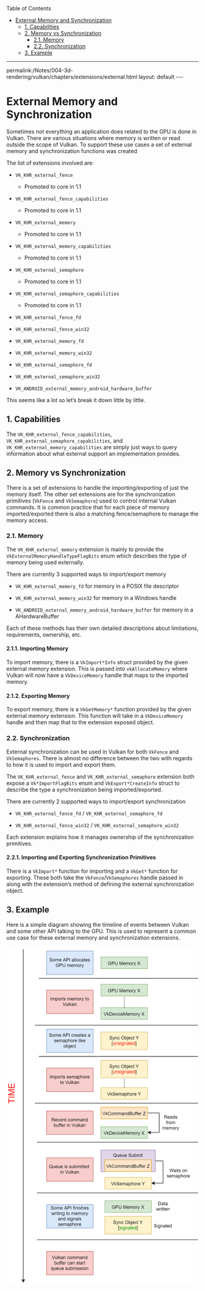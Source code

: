 <div id="toc" class="toc">
<div id="toctitle">Table of Contents</div>
<ul class="sectlevel0">
<li><a href="#external-memory">External Memory and Synchronization</a>
<ul class="sectlevel1">
<li><a href="#_capabilities">1. Capabilities</a></li>
<li><a href="#_memory_vs_synchronization">2. Memory vs Synchronization</a>
<ul class="sectlevel2">
<li><a href="#_memory">2.1. Memory</a></li>
<li><a href="#_synchronization">2.2. Synchronization</a></li>
</ul>
</li>
<li><a href="#_example">3. Example</a></li>
</ul>
</li>
</ul>
</div>
<hr>
<div class="paragraph">
<p>permalink:/Notes/004-3d-rendering/vulkan/chapters/extensions/external.html
layout: default
---</p>
</div>
<h1 id="external-memory" class="sect0">External Memory and Synchronization</h1>
<div class="paragraph">
<p>Sometimes not everything an application does related to the GPU is done in Vulkan. There are various situations where memory is written or read outside the scope of Vulkan. To support these use cases a set of external memory and synchronization functions was created</p>
</div>
<div class="paragraph">
<p>The list of extensions involved are:</p>
</div>
<div class="ulist">
<ul>
<li>
<p><code>VK_KHR_external_fence</code></p>
<div class="ulist">
<ul>
<li>
<p>Promoted to core in 1.1</p>
</li>
</ul>
</div>
</li>
<li>
<p><code>VK_KHR_external_fence_capabilities</code></p>
<div class="ulist">
<ul>
<li>
<p>Promoted to core in 1.1</p>
</li>
</ul>
</div>
</li>
<li>
<p><code>VK_KHR_external_memory</code></p>
<div class="ulist">
<ul>
<li>
<p>Promoted to core in 1.1</p>
</li>
</ul>
</div>
</li>
<li>
<p><code>VK_KHR_external_memory_capabilities</code></p>
<div class="ulist">
<ul>
<li>
<p>Promoted to core in 1.1</p>
</li>
</ul>
</div>
</li>
<li>
<p><code>VK_KHR_external_semaphore</code></p>
<div class="ulist">
<ul>
<li>
<p>Promoted to core in 1.1</p>
</li>
</ul>
</div>
</li>
<li>
<p><code>VK_KHR_external_semaphore_capabilities</code></p>
<div class="ulist">
<ul>
<li>
<p>Promoted to core in 1.1</p>
</li>
</ul>
</div>
</li>
<li>
<p><code>VK_KHR_external_fence_fd</code></p>
</li>
<li>
<p><code>VK_KHR_external_fence_win32</code></p>
</li>
<li>
<p><code>VK_KHR_external_memory_fd</code></p>
</li>
<li>
<p><code>VK_KHR_external_memory_win32</code></p>
</li>
<li>
<p><code>VK_KHR_external_semaphore_fd</code></p>
</li>
<li>
<p><code>VK_KHR_external_semaphore_win32</code></p>
</li>
<li>
<p><code>VK_ANDROID_external_memory_android_hardware_buffer</code></p>
</li>
</ul>
</div>
<div class="paragraph">
<p>This seems like a lot so let&#8217;s break it down little by little.</p>
</div>
<div class="sect1">
<h2 id="_capabilities">1. Capabilities</h2>
<div class="sectionbody">
<div class="paragraph">
<p>The <code>VK_KHR_external_fence_capabilities</code>, <code>VK_KHR_external_semaphore_capabilities</code>, and <code>VK_KHR_external_memory_capabilities</code> are simply just ways to query information about what external support an implementation provides.</p>
</div>
</div>
</div>
<div class="sect1">
<h2 id="_memory_vs_synchronization">2. Memory vs Synchronization</h2>
<div class="sectionbody">
<div class="paragraph">
<p>There is a set of extensions to handle the importing/exporting of just the memory itself. The other set extensions are for the synchronization primitives (<code>VkFence</code> and <code>VkSemaphore</code>) used to control internal Vulkan commands. It is common practice that for each piece of memory imported/exported there is also a matching fence/semaphore to manage the memory access.</p>
</div>
<div class="sect2">
<h3 id="_memory">2.1. Memory</h3>
<div class="paragraph">
<p>The <code>VK_KHR_external_memory</code> extension is mainly to provide the <code>VkExternalMemoryHandleTypeFlagBits</code> enum which describes the type of memory being used externally.</p>
</div>
<div class="paragraph">
<p>There are currently 3 supported ways to import/export memory</p>
</div>
<div class="ulist">
<ul>
<li>
<p><code>VK_KHR_external_memory_fd</code> for memory in a POSIX file descriptor</p>
</li>
<li>
<p><code>VK_KHR_external_memory_win32</code> for memory in a Windows handle</p>
</li>
<li>
<p><code>VK_ANDROID_external_memory_android_hardware_buffer</code> for memory in a AHardwareBuffer</p>
</li>
</ul>
</div>
<div class="paragraph">
<p>Each of these methods has their own detailed descriptions about limitations, requirements, ownership, etc.</p>
</div>
<div class="sect3">
<h4 id="_importing_memory">2.1.1. Importing Memory</h4>
<div class="paragraph">
<p>To import memory, there is a <code>VkImport*Info</code> struct provided by the given external memory extension. This is passed into <code>vkAllocateMemory</code> where Vulkan will now have a <code>VkDeviceMemory</code> handle that maps to the imported memory.</p>
</div>
</div>
<div class="sect3">
<h4 id="_exporting_memory">2.1.2. Exporting Memory</h4>
<div class="paragraph">
<p>To export memory, there is a <code>VkGetMemory*</code> function provided by the given external memory extension. This function will take in a <code>VkDeviceMemory</code> handle and then map that to the extension exposed object.</p>
</div>
</div>
</div>
<div class="sect2">
<h3 id="_synchronization">2.2. Synchronization</h3>
<div class="paragraph">
<p>External synchronization can be used in Vulkan for both <code>VkFence</code> and <code>VkSemaphores</code>. There is almost no difference between the two with regards to how it is used to import and export them.</p>
</div>
<div class="paragraph">
<p>The <code>VK_KHR_external_fence</code> and <code>VK_KHR_external_semaphore</code> extension both expose a <code>Vk*ImportFlagBits</code> enum and <code>VkExport*CreateInfo</code> struct to describe the type a synchronization being imported/exported.</p>
</div>
<div class="paragraph">
<p>There are currently 2 supported ways to import/export synchronization</p>
</div>
<div class="ulist">
<ul>
<li>
<p><code>VK_KHR_external_fence_fd</code> / <code>VK_KHR_external_semaphore_fd</code></p>
</li>
<li>
<p><code>VK_KHR_external_fence_win32</code> / <code>VK_KHR_external_semaphore_win32</code></p>
</li>
</ul>
</div>
<div class="paragraph">
<p>Each extension explains how it manages ownership of the synchronization primitives.</p>
</div>
<div class="sect3">
<h4 id="_importing_and_exporting_synchronization_primitives">2.2.1. Importing and Exporting Synchronization Primitives</h4>
<div class="paragraph">
<p>There is a <code>VkImport*</code> function for importing and a <code>VkGet*</code> function for exporting. These both take the <code>VkFence</code>/<code>VkSemaphores</code> handle passed in along with the extension&#8217;s method of defining the external synchronization object.</p>
</div>
</div>
</div>
</div>
</div>
<div class="sect1">
<h2 id="_example">3. Example</h2>
<div class="sectionbody">
<div class="paragraph">
<p>Here is a simple diagram showing the timeline of events between Vulkan and some other API talking to the GPU. This is used to represent a common use case for these external memory and synchronization extensions.</p>
</div>
<div class="imageblock">
<div class="content">
<img src="images/external_example.png" alt="external_example.png">
</div>
</div>
</div>
</div>